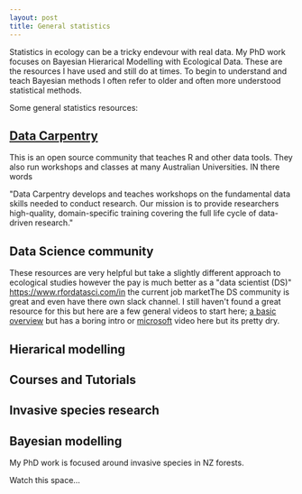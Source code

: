 ```yaml
---
layout: post
title: General statistics
---
```


Statistics in ecology can be a tricky endevour with real data. My PhD work focuses on Bayesian Hierarical Modelling with Ecological Data. These are the resources I have used and still do at times. To begin to understand and teach Bayesian methods I often refer to older and often more understood statistical methods. 

Some general statistics resources:

## [Data Carpentry]("https://datacarpentry.org/")

This is an open source community that teaches R and other data tools. They also run workshops and classes at many Australian Universities. IN there words

"Data Carpentry develops and teaches workshops on the fundamental data skills needed to conduct research. Our mission is to provide researchers high-quality, domain-specific training covering the full life cycle of data-driven research."

## Data Science community

These resources are very helpful but take a slightly different approach to ecological studies however the pay is much better as a "data scientist (DS)" https://www.rfordatasci.com/in the current job marketThe DS community is great and even have there own slack channel. I still haven't found a great resource for this but here are a few general videos to start here; <a href="https://www.youtube.com/watch?v=poQ61RZKzwE" >a basic overview</a> but has a boring intro or <a href="https://www.youtube.com/watch?v=gNV9EqwXCpw" > microsoft</a> video here but its pretty dry.</p>

## Hierarical modelling

## Courses and Tutorials

## Invasive species research

## Bayesian modelling
My PhD work is focused around invasive species in NZ forests.

Watch this space...